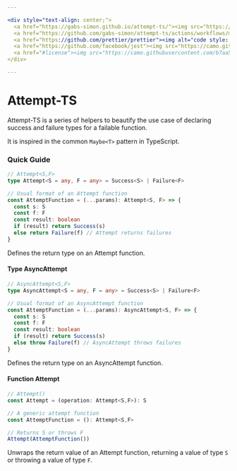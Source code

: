 ```yaml
---

<div style="text-align: center;">
  <a href="https://gabs-simon.github.io/attempt-ts/"><img src="https://img.shields.io/badge/docs-here-blue" alt="Documentation link" style="max-width:100%;"></a>
  <a href="https://github.com/gabs-simon/attempt-ts/actions/workflows/main.yml"><img src="https://github.com/gabs-simon/attempt-ts/actions/workflows/main.yml/badge.svg" alt="Github Actions status" style="max-width:100%;"></a><br />
  <a href="https://github.com/prettier/prettier"><img alt="code style: prettier" src="https://camo.githubusercontent.com/48a41f43affa2e6253d6a48e0ee662ec53ce13c46442ac815e81d36b6e6b434d/68747470733a2f2f696d672e736869656c64732e696f2f62616467652f636f64655f7374796c652d70726574746965722d6666363962342e737667" data-canonical-src="https://img.shields.io/badge/code_style-prettier-ff69b4.svg" style="max-width:100%;"></a>
  <a href="https://github.com/facebook/jest"><img src="https://camo.githubusercontent.com/3add87b81e938ae6e952a1c8880615aa1b93b904e45fb71a3c96438d536cef27/68747470733a2f2f696d672e736869656c64732e696f2f62616467652f7465737465645f776974682d6a6573742d3939343234662e737667" alt="Tested with Jest" data-canonical-src="https://img.shields.io/badge/tested_with-jest-99424f.svg" style="max-width:100%;"></a>
  <a href="#license"><img src="https://camo.githubusercontent.com/b7aa5151f4f1a3a20f32c67ea5c6a3a5d0041e57741fd7465673d7e71f8d7fda/68747470733a2f2f696d672e736869656c64732e696f2f6769746875622f6c6963656e73652f736f757263657265722d696f2f68616c6c2d6f662d66616d652e7376673f636f6c6f72423d666630303030" data-canonical-src="https://img.shields.io/github/license/sourcerer-io/hall-of-fame.svg?colorB=ff0000" style="max-width:100%;"></a>
</div>

---
```


# Attempt-TS

Attempt-TS is a series of helpers to beautify the use case of declaring success and failure types for a failable function.

It is inspired in the common `Maybe<T>` pattern in TypeScript.

### Quick Guide

```typescript
// Attempt<S,F>
type Attempt<S = any, F = any> = Success<S> | Failure<F>

// Usual format of an Attempt function
const AttemptFunction = (...params): Attempt<S, F> => {
  const s: S
  const f: F
  const result: boolean
  if (result) return Success(s)
  else return Failure(f) // Attempt returns failures
}
```

Defines the return type on an Attempt function.

#### **Type AsyncAttempt**

```typescript
// AsyncAttempt<S,F>
type AsyncAttempt<S = any, F = any> = Success<S> | Failure<F>

// Usual format of an AsyncAttempt function
const AttemptFunction = (...params): AsyncAttempt<S, F> => {
  const s: S
  const f: F
  const result: boolean
  if (result) return Success(s)
  else throw Failure(f) // AsyncAttempt throws failures
}
```

Defines the return type on an AsyncAttempt function.

#### **Function Attempt**

```typescript
// Attempt()
const Attempt = (operation: Attempt<S,F>): S

// A generic attempt function
const AttemptFunction = (): Attempt<S,F>

// Returns S or throws F
Attempt(AttemptFunction())
```

Unwraps the return value of an Attempt function, returning a value of type `S` or throwing a value of type `F`.
